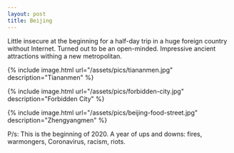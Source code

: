 ```yaml
---
layout: post
title: Beijing
---
```


Little insecure at the beginning for a half-day trip in a huge foreign country without Internet. Turned out to be an open-minded. Impressive ancient attractions withing a new metropolitan.

{% include image.html url="/assets/pics/tiananmen.jpg" description="Tiananmen" %}

{% include image.html url="/assets/pics/forbidden-city.jpg" description="Forbidden City" %}

{% include image.html url="/assets/pics/beijing-food-street.jpg" description="Zhengyangmen" %}

P/s: This is the beginning of 2020. A year of ups and downs: fires, warmongers, Coronavirus, racism, riots.
